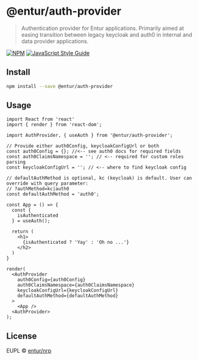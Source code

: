 # @entur/auth-provider

> Authentication provider for Entur applications. Primarily aimed at easing transition between legacy keycloak and auth0 in internal and data provider applications.

[![NPM](https://img.shields.io/npm/v/@entur/auth-provider.svg)](https://www.npmjs.com/package/@entur/auth-provider) [![JavaScript Style Guide](https://img.shields.io/badge/code_style-standard-brightgreen.svg)](https://standardjs.com)

## Install

```bash
npm install --save @entur/auth-provider
```

## Usage

```tsx
import React from 'react'
import { render } from 'react-dom';

import AuthProvider, { useAuth } from '@entur/auth-provider';

// Provide either auth0Config, keycloakConfigUrl or both
const auth0Config = {}; //<-- see auth0 docs for required fields
const auth0ClaimsNamespace = ''; // <-- required for custom roles parsing
const keycloakConfigUrl = ''; // <-- where to find keycloak config

// defaultAuthMethod is optional, kc (keycloak) is default. User can override with query parameter:
// ?authMethod=kc|auth0
const defaultAuthMethod = 'auth0';

const App = () => {
  const {
    isAuthenticated
  } = useAuth();

  return (
    <h1>
      {isAuthenticated ? 'Yay' : 'Oh no ...'}
    </h2>
  )
}

render(
  <AuthProvider
    auth0Config={auth0Config}
    auth0ClaimsNamespace={auth0ClaimsNamespace}
    keycloakConfigUrl={keycloakConfigUrl}
    defaultAuthMethod={defaultAuthMethod}
  >
    <App />
  <AuthProvider>
);
```

## License

EUPL © [entur/nrp](https://github.com/entur/nrp)

